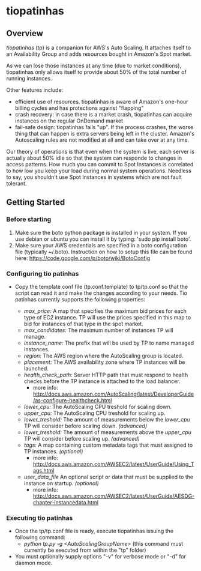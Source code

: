 # tiopatinhas #

## Overview ##

*tiopatinhas* (tp) is a companion for AWS's Auto Scaling. It attaches itself to an
Availability Group and adds resources bought in Amazon's Spot market.

As we can lose those instances at any time (due to market conditions),
tiopatinhas only allows itself to provide about 50% of the total number of
running instances.

Other features include:

* efficient use of resources. tiopatinhas is aware of Amazon's one-hour
billing cycles and has protections against "flapping"
* crash recovery: in case there is a market crash, tiopatinhas can acquire
instances on the regular OnDemand market
* fail-safe design: tiopatinhas fails "up". If the process crashes, the worse
thing that can happen is extra servers being left in the cluster. Amazon's
Autoscaling rules are not modified at all and can take over at any time.

Our theory of operations is that even when the system is live, each server is
actually about 50% idle so that the system can responde to changes in access
patterns. How much you can commit to Spot Instances is correlated to how low you
keep your load during normal system operations. Needless to say, you shouldn't
use Spot Instances in systems which are not fault tolerant.

## Getting Started ##

### Before starting ###

1. Make sure the boto python package is installed in your system. If you 
use debian or ubuntu you can install it by typing: 'sudo pip install boto'.
2. Make sure your AWS credentials are specified in a boto configuration file 
(typically ~/.boto). Instruction on how to setup this file can be found here: 
https://code.google.com/p/boto/wiki/BotoConfig

### Configuring tio patinhas ###

* Copy the template conf file (tp.conf.template) to tp/tp.conf so that the 
script can read it and make the changes according to your needs. Tio patinhas 
currently supports the following properties:

    * *max_price:* A map that specifies the maximum bid prices for each type 
    of EC2 instance. TP will use the prices specified in this map to bid for 
    instances of that type in the spot market.
    * *max_candidates:* The maximum number of instances TP will manage.
    * *instance_name:* The prefix that will be used by TP to name managed instances.
    * *region:* The AWS region where the AutoScaling group is located.
    * *placement:* The AWS availability zone where TP instances will be launched.
    * *health_check_path:*  Server HTTP path that must respond to health checks 
    before the TP instance is attached to the load balancer.
        * more info: http://docs.aws.amazon.com/AutoScaling/latest/DeveloperGuide/as-configure-healthcheck.html
    * *lower_cpu:* The AutoScaling CPU treshold for scaling down.
    * *upper_cpu:* The AutoScaling CPU treshold for scaling up.
    * *lower_treshold:* The amount of measurements below the *lower_cpu* TP will 
    consider before scaling down. *(advanced)*
    * *lower_treshold:* The amount of measurements above the *upper_cpu* TP will 
    consider before scaling up. *(advanced)*
    * *tags:* A map containing custom metadata tags that must assigned to TP instances. *(optional)*
        * more info: http://docs.aws.amazon.com/AWSEC2/latest/UserGuide/Using_Tags.html
    * *user_data_file* An optional script or data that must be supplied to the instance on startup. _(optional)_ 
        * more info: http://docs.aws.amazon.com/AWSEC2/latest/UserGuide/AESDG-chapter-instancedata.html

### Executing tio patinhas ###

* Once the tp/tp.conf file is ready, execute tiopatinhas issuing the following command:
    * _python tp.py -g \<AutoScalingGroupName\>_ (this command must currently be executed from within the "tp" folder)
* You must optionally supply options "-v" for verbose mode or "-d" for daemon mode.
